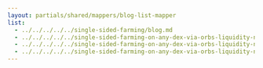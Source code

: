 ```yaml
---
layout: partials/shared/mappers/blog-list-mapper
list:
  - ../../../../../single-sided-farming/blog.md
  - ../../../../../single-sided-farming-on-any-dex-via-orbs-liquidity-nexus-part-1/blog.md
  - ../../../../../single-sided-farming-on-any-dex-via-orbs-liquidity-nexus-part-2/blog.md
  - ../../../../../single-sided-farming-on-any-dex-via-orbs-liquidity-nexus-part-3/blog.md
---
```

